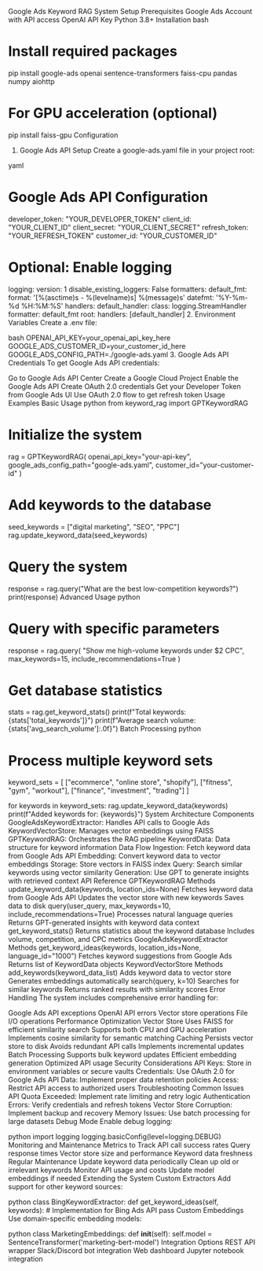 Google Ads Keyword RAG System Setup
Prerequisites
Google Ads Account with API access
OpenAI API Key
Python 3.8+
Installation
bash
# Install required packages
pip install google-ads openai sentence-transformers faiss-cpu pandas numpy aiohttp

# For GPU acceleration (optional)
pip install faiss-gpu
Configuration
1. Google Ads API Setup
Create a google-ads.yaml file in your project root:

yaml
# Google Ads API Configuration
developer_token: "YOUR_DEVELOPER_TOKEN"
client_id: "YOUR_CLIENT_ID"
client_secret: "YOUR_CLIENT_SECRET"
refresh_token: "YOUR_REFRESH_TOKEN"
customer_id: "YOUR_CUSTOMER_ID"

# Optional: Enable logging
logging:
  version: 1
  disable_existing_loggers: False
  formatters:
    default_fmt:
      format: '[%(asctime)s - %(levelname)s] %(message)s'
      datefmt: '%Y-%m-%d %H:%M:%S'
  handlers:
    default_handler:
      class: logging.StreamHandler
      formatter: default_fmt
  root:
    handlers: [default_handler]
2. Environment Variables
Create a .env file:

bash
OPENAI_API_KEY=your_openai_api_key_here
GOOGLE_ADS_CUSTOMER_ID=your_customer_id_here
GOOGLE_ADS_CONFIG_PATH=./google-ads.yaml
3. Google Ads API Credentials
To get Google Ads API credentials:

Go to Google Ads API Center
Create a Google Cloud Project
Enable the Google Ads API
Create OAuth 2.0 credentials
Get your Developer Token from Google Ads UI
Use OAuth 2.0 flow to get refresh token
Usage Examples
Basic Usage
python
from keyword_rag import GPTKeywordRAG

# Initialize the system
rag = GPTKeywordRAG(
    openai_api_key="your-api-key",
    google_ads_config_path="google-ads.yaml",
    customer_id="your-customer-id"
)

# Add keywords to the database
seed_keywords = ["digital marketing", "SEO", "PPC"]
rag.update_keyword_data(seed_keywords)

# Query the system
response = rag.query("What are the best low-competition keywords?")
print(response)
Advanced Usage
python
# Query with specific parameters
response = rag.query(
    "Show me high-volume keywords under $2 CPC",
    max_keywords=15,
    include_recommendations=True
)

# Get database statistics
stats = rag.get_keyword_stats()
print(f"Total keywords: {stats['total_keywords']}")
print(f"Average search volume: {stats['avg_search_volume']:.0f}")
Batch Processing
python
# Process multiple keyword sets
keyword_sets = [
    ["ecommerce", "online store", "shopify"],
    ["fitness", "gym", "workout"],
    ["finance", "investment", "trading"]
]

for keywords in keyword_sets:
    rag.update_keyword_data(keywords)
    print(f"Added keywords for: {keywords}")
System Architecture
Components
GoogleAdsKeywordExtractor: Handles API calls to Google Ads
KeywordVectorStore: Manages vector embeddings using FAISS
GPTKeywordRAG: Orchestrates the RAG pipeline
KeywordData: Data structure for keyword information
Data Flow
Ingestion: Fetch keyword data from Google Ads API
Embedding: Convert keyword data to vector embeddings
Storage: Store vectors in FAISS index
Query: Search similar keywords using vector similarity
Generation: Use GPT to generate insights with retrieved context
API Reference
GPTKeywordRAG Methods
update_keyword_data(keywords, location_ids=None)
Fetches keyword data from Google Ads API
Updates the vector store with new keywords
Saves data to disk
query(user_query, max_keywords=10, include_recommendations=True)
Processes natural language queries
Returns GPT-generated insights with keyword data context
get_keyword_stats()
Returns statistics about the keyword database
Includes volume, competition, and CPC metrics
GoogleAdsKeywordExtractor Methods
get_keyword_ideas(keywords, location_ids=None, language_id="1000")
Fetches keyword suggestions from Google Ads
Returns list of KeywordData objects
KeywordVectorStore Methods
add_keywords(keyword_data_list)
Adds keyword data to vector store
Generates embeddings automatically
search(query, k=10)
Searches for similar keywords
Returns ranked results with similarity scores
Error Handling
The system includes comprehensive error handling for:

Google Ads API exceptions
OpenAI API errors
Vector store operations
File I/O operations
Performance Optimization
Vector Store
Uses FAISS for efficient similarity search
Supports both CPU and GPU acceleration
Implements cosine similarity for semantic matching
Caching
Persists vector store to disk
Avoids redundant API calls
Implements incremental updates
Batch Processing
Supports bulk keyword updates
Efficient embedding generation
Optimized API usage
Security Considerations
API Keys: Store in environment variables or secure vaults
Credentials: Use OAuth 2.0 for Google Ads API
Data: Implement proper data retention policies
Access: Restrict API access to authorized users
Troubleshooting
Common Issues
API Quota Exceeded: Implement rate limiting and retry logic
Authentication Errors: Verify credentials and refresh tokens
Vector Store Corruption: Implement backup and recovery
Memory Issues: Use batch processing for large datasets
Debug Mode
Enable debug logging:

python
import logging
logging.basicConfig(level=logging.DEBUG)
Monitoring and Maintenance
Metrics to Track
API call success rates
Query response times
Vector store size and performance
Keyword data freshness
Regular Maintenance
Update keyword data periodically
Clean up old or irrelevant keywords
Monitor API usage and costs
Update model embeddings if needed
Extending the System
Custom Extractors
Add support for other keyword sources:

python
class BingKeywordExtractor:
    def get_keyword_ideas(self, keywords):
        # Implementation for Bing Ads API
        pass
Custom Embeddings
Use domain-specific embedding models:

python
class MarketingEmbeddings:
    def __init__(self):
        self.model = SentenceTransformer('marketing-bert-model')
Integration Options
REST API wrapper
Slack/Discord bot integration
Web dashboard
Jupyter notebook integration
